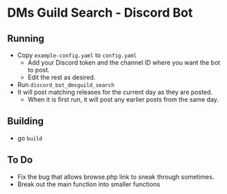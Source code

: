 # DMs Guild Search - Discord Bot

## Running

* Copy `example-config.yaml` to `config.yaml`
  * Add your Discord token and the channel ID where you want the bot to post.
  * Edit the rest as desired.
* Run `discord_bot_dmsguild_search`
* It will post matching releases for the current day as they are posted.
  * When it is first run, it will post any earlier posts from the same day.

## Building

* go `build`

## To Do

* Fix the bug that allows browse.php link to sneak through sometimes.
* Break out the main function into smaller functions
